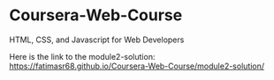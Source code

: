 # Coursera-Web-Course
HTML, CSS, and Javascript for Web Developers


Here is the link to the module2-solution:
https://fatimasr68.github.io/Coursera-Web-Course/module2-solution/
